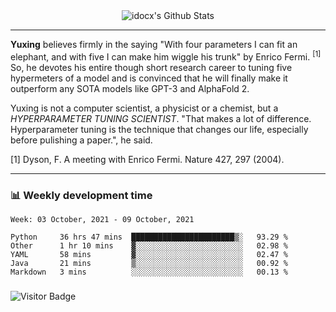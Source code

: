<div align="center">
    <img align="center" src="https://github-readme-stats.vercel.app/api?username=idocx&show_icons=true&count_private=true&hide_border=true" alt="idocx's Github Stats"></img>
</div>

---

**Yuxing** believes firmly in the saying "With four parameters I can fit an elephant, and with five I can make him wiggle his trunk" by Enrico Fermi. <sup>[1]</sup> So, he devotes his entire though short research career to tuning five hypermeters of a model and is convinced that he will finally make it outperform any SOTA models like GPT-3 and AlphaFold 2.

Yuxing is not a computer scientist, a physicist or a chemist, but a *HYPERPARAMETER TUNING SCIENTIST*. "That makes a lot of difference. Hyperparameter tuning is the technique that changes our life, especially before pulishing a paper.", he said.

[1] Dyson, F. A meeting with Enrico Fermi. Nature 427, 297 (2004).


---

### 📊 Weekly development time
<!--START_SECTION:waka-->
```text
Week: 03 October, 2021 - 09 October, 2021

Python     36 hrs 47 mins  ███████████████████████▒░   93.29 % 
Other      1 hr 10 mins    ▓░░░░░░░░░░░░░░░░░░░░░░░░   02.98 % 
YAML       58 mins         ▓░░░░░░░░░░░░░░░░░░░░░░░░   02.47 % 
Java       21 mins         ▒░░░░░░░░░░░░░░░░░░░░░░░░   00.92 % 
Markdown   3 mins          ░░░░░░░░░░░░░░░░░░░░░░░░░   00.13 % 
```
<!--END_SECTION:waka-->

### 

![Visitor Badge](https://visitor-badge.laobi.icu/badge?page_id=idocx.idocx)